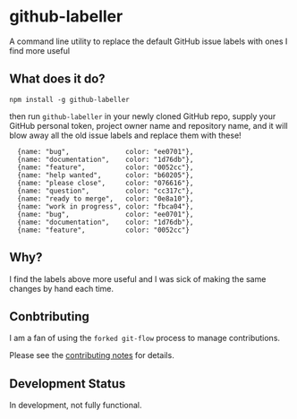 # github-labeller

A command line utility to replace the default GitHub issue labels with ones I find more useful

## What does it do?

```
npm install -g github-labeller
```

then run `github-labeller` in your newly cloned GitHub repo, supply your GitHub personal token, project owner name and repository name, and it will blow away all the old issue labels and replace them with these!

```
  {name: "bug",              color: "ee0701"},
  {name: "documentation",    color: "1d76db"},
  {name: "feature",          color: "0052cc"},
  {name: "help wanted",      color: "b60205"},
  {name: "please close",     color: "076616"},
  {name: "question",         color: "cc317c"},
  {name: "ready to merge",   color: "0e8a10"},
  {name: "work in progress", color: "fbca04"},
  {name: "bug",              color: "ee0701"},
  {name: "documentation",    color: "1d76db"},
  {name: "feature",          color: "0052cc"}
```

## Why?

I find the labels above more useful and I was sick of making the same changes by hand each time.

## Conbtributing

I am a fan of using the `forked git-flow` process to manage contributions.

Please see the [contributing notes](CONTRIBUTING.md) for details.

## Development Status

In development, not fully functional.
